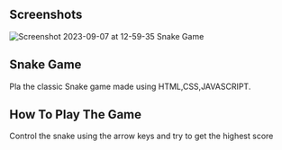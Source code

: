 
## Screenshots

![Screenshot 2023-09-07 at 12-59-35 Snake Game](https://github.com/Sid797/Snake-Game/assets/121742181/9b50ed22-0ead-4cc7-92ce-8a7d8bbfc2a9)



## Snake Game
Pla the classic Snake game made using HTML,CSS,JAVASCRIPT.

## How To Play The Game

Control the snake using the arrow keys and try to get the highest score 

